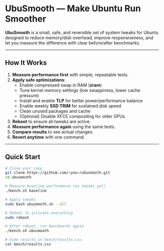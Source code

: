 # UbuSmooth — Make Ubuntu Run Smoother

**UbuSmooth** is a small, safe, and reversible set of system tweaks for Ubuntu designed to reduce memory/disk overhead, improve responsiveness, and let you measure the difference with clear before/after benchmarks.

---

## How It Works

1. **Measure performance first** with simple, repeatable tests.
2. **Apply safe optimizations**:
   - Enable compressed swap in RAM (**zram**)
   - Tune kernel memory settings (low swappiness, lower cache pressure)
   - Install and enable **TLP** for better power/performance balance
   - Enable weekly **SSD TRIM** for sustained disk speed
   - Clean unused packages and cache
   - (Optional) Disable XFCE compositing for older GPUs
3. **Reboot** to ensure all tweaks are active.
4. **Measure performance again** using the same tests.
5. **Compare results** to see actual changes.
6. **Revert anytime** with one command.

---

## Quick Start

```bash
# Clone your copy
git clone https://github.com/<you>/ubusmooth.git
cd ubusmooth

# Measure baseline performance (no tweaks yet)
./bench.sh baseline

# Apply tweaks
sudo bash ubusmooth.sh --all

# Reboot to activate everything
sudo reboot

# After reboot, run benchmarks again
./bench.sh ubusmooth

# View results in bench/results.csv
cat bench/results.csv
